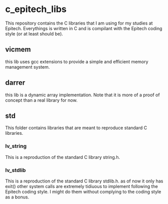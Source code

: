 # c_epitech_libs

This repository contains the C libraries that I am using for my studies at Epitech.
Everythings is written in C and is compilant with the Epitech coding style (or at least should be).

## vicmem
this lib uses gcc extensions to provide a simple and efficient memory management system.

## darrer
this lib is a dynamic array implementation. Note that it is more of a proof of concept than a real library for now.

## std
This folder contains libraries that are meant to reproduce standard C libraries.

### lv_string

This is a reproduction of the standard C library string.h.

### lv_stdlib

This is a reproduction of the standard C library stdlib.h. as of now it only has exit()
other system calls are extremely tidiuous to implement following the Epitech coding style.
I might do them without complying to the coding style as a bonus.
